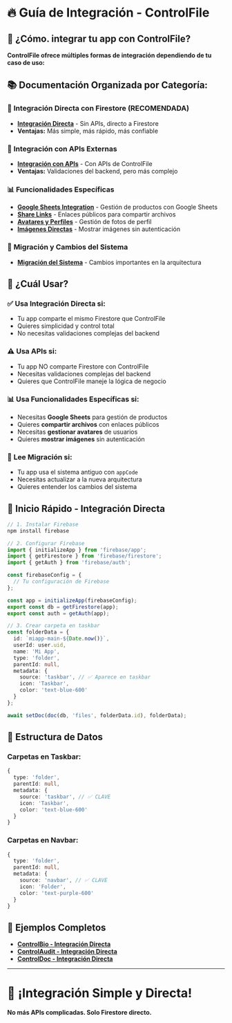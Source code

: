# 🔥 **Guía de Integración - ControlFile**

## 🎯 **¿Cómo. integrar tu app con ControlFile?**

**ControlFile ofrece múltiples formas de integración dependiendo de tu caso de uso:**

## 📚 **Documentación Organizada por Categoría:**

### 🚀 **Integración Directa con Firestore (RECOMENDADA)**
- **[Integración Directa](./firestore-directo/)** - Sin APIs, directo a Firestore
- **Ventajas:** Más simple, más rápido, más confiable

### 🔌 **Integración con APIs Externas**
- **[Integración con APIs](./api-externa/)** - Con APIs de ControlFile
- **Ventajas:** Validaciones del backend, pero más complejo

### 📊 **Funcionalidades Específicas**
- **[Google Sheets Integration](./google-sheets/)** - Gestión de productos con Google Sheets
- **[Share Links](./share-links/)** - Enlaces públicos para compartir archivos
- **[Avatares y Perfiles](./avatares-perfiles/)** - Gestión de fotos de perfil
- **[Imágenes Directas](./imagenes-directas/)** - Mostrar imágenes sin autenticación

### 🔄 **Migración y Cambios del Sistema**
- **[Migración del Sistema](./migracion-sistema/)** - Cambios importantes en la arquitectura

## 🎯 **¿Cuál Usar?**

### ✅ **Usa Integración Directa si:**
- Tu app comparte el mismo Firestore que ControlFile
- Quieres simplicidad y control total
- No necesitas validaciones complejas del backend

### ⚠️ **Usa APIs si:**
- Tu app NO comparte Firestore con ControlFile
- Necesitas validaciones complejas del backend
- Quieres que ControlFile maneje la lógica de negocio

### 📊 **Usa Funcionalidades Específicas si:**
- Necesitas **Google Sheets** para gestión de productos
- Quieres **compartir archivos** con enlaces públicos
- Necesitas **gestionar avatares** de usuarios
- Quieres **mostrar imágenes** sin autenticación

### 🔄 **Lee Migración si:**
- Tu app usa el sistema antiguo con `appCode`
- Necesitas actualizar a la nueva arquitectura
- Quieres entender los cambios del sistema

## 🚀 **Inicio Rápido - Integración Directa**

```typescript
// 1. Instalar Firebase
npm install firebase

// 2. Configurar Firebase
import { initializeApp } from 'firebase/app';
import { getFirestore } from 'firebase/firestore';
import { getAuth } from 'firebase/auth';

const firebaseConfig = {
  // Tu configuración de Firebase
};

const app = initializeApp(firebaseConfig);
export const db = getFirestore(app);
export const auth = getAuth(app);

// 3. Crear carpeta en taskbar
const folderData = {
  id: `miapp-main-${Date.now()}`,
  userId: user.uid,
  name: 'Mi App',
  type: 'folder',
  parentId: null,
  metadata: {
    source: 'taskbar', // ✅ Aparece en taskbar
    icon: 'Taskbar',
    color: 'text-blue-600'
  }
};

await setDoc(doc(db, 'files', folderData.id), folderData);
```

## 🎯 **Estructura de Datos**

### **Carpetas en Taskbar:**
```typescript
{
  type: 'folder',
  parentId: null,
  metadata: {
    source: 'taskbar', // ✅ CLAVE
    icon: 'Taskbar',
    color: 'text-blue-600'
  }
}
```

### **Carpetas en Navbar:**
```typescript
{
  type: 'folder',
  parentId: null,
  metadata: {
    source: 'navbar', // ✅ CLAVE
    icon: 'Folder',
    color: 'text-purple-600'
  }
}
```

## 🚀 **Ejemplos Completos**

- **[ControlBio - Integración Directa](./GUIA_FIRESTORE_DIRECTO.md#controlbio)**
- **[ControlAudit - Integración Directa](./GUIA_FIRESTORE_DIRECTO.md#controlaudit)**
- **[ControlDoc - Integración Directa](./GUIA_FIRESTORE_DIRECTO.md#controldoc)**

---

# 🎉 **¡Integración Simple y Directa!**

**No más APIs complicadas. Solo Firestore directo.**
